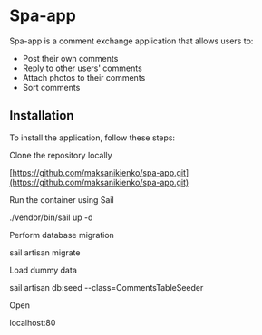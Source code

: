 # Spa-app

Spa-app is a comment exchange application that allows users to:

- Post their own comments
- Reply to other users' comments
- Attach photos to their comments
- Sort comments

## Installation

To install the application, follow these steps:

Clone the repository locally

[https://github.com/maksanikienko/spa-app.git](https://github.com/maksanikienko/spa-app.git)

Run the container using Sail

./vendor/bin/sail up -d

Perform database migration

sail artisan migrate

Load dummy data

sail artisan db:seed --class=CommentsTableSeeder

Open

localhost:80


